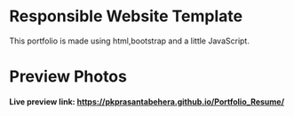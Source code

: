 # Responsible Website Template

This portfolio is made using html,bootstrap and a little JavaScript.

# Preview Photos

#### Live preview link:  https://pkprasantabehera.github.io/Portfolio_Resume/
